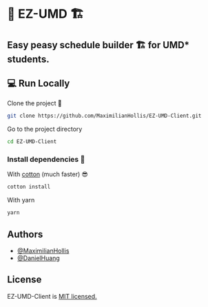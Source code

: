 # 📅 EZ-UMD 🏗️

## Easy peasy schedule builder 🏗️ for UMD* students.

## 💻 Run Locally 

Clone the project  💾

```bash
git clone https://github.com/MaximilianHollis/EZ-UMD-Client.git
```

Go to the project directory 

```bash
cd EZ-UMD-Client
```

### Install dependencies 🚚

With [cotton](https://cotton.js.org/) (much faster) 😎

```bash
cotton install
```

With yarn 

```bash
yarn
```



## Authors

- [@MaximilianHollis](https://github.com/MaximilianHollis)
- [@DanielHuang](https://github.com/DanielHuang)


## License

EZ-UMD-Client is [MIT licensed.](https://choosealicense.com/licenses/mit/)
